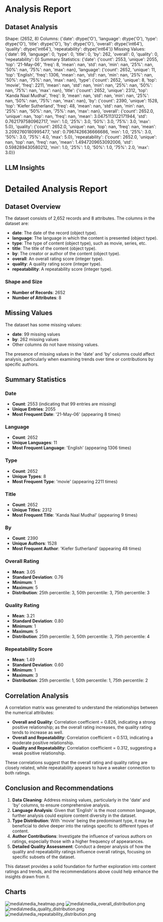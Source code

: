 # Analysis Report

## Dataset Analysis
Shape: (2652, 8)
Columns:
{'date': dtype('O'), 'language': dtype('O'), 'type': dtype('O'), 'title': dtype('O'), 'by': dtype('O'), 'overall': dtype('int64'), 'quality': dtype('int64'), 'repeatability': dtype('int64')}
Missing Values:
{'date': 99, 'language': 0, 'type': 0, 'title': 0, 'by': 262, 'overall': 0, 'quality': 0, 'repeatability': 0}
Summary Statistics:
{'date': {'count': 2553, 'unique': 2055, 'top': '21-May-06', 'freq': 8, 'mean': nan, 'std': nan, 'min': nan, '25%': nan, '50%': nan, '75%': nan, 'max': nan}, 'language': {'count': 2652, 'unique': 11, 'top': 'English', 'freq': 1306, 'mean': nan, 'std': nan, 'min': nan, '25%': nan, '50%': nan, '75%': nan, 'max': nan}, 'type': {'count': 2652, 'unique': 8, 'top': 'movie', 'freq': 2211, 'mean': nan, 'std': nan, 'min': nan, '25%': nan, '50%': nan, '75%': nan, 'max': nan}, 'title': {'count': 2652, 'unique': 2312, 'top': 'Kanda Naal Mudhal', 'freq': 9, 'mean': nan, 'std': nan, 'min': nan, '25%': nan, '50%': nan, '75%': nan, 'max': nan}, 'by': {'count': 2390, 'unique': 1528, 'top': 'Kiefer Sutherland', 'freq': 48, 'mean': nan, 'std': nan, 'min': nan, '25%': nan, '50%': nan, '75%': nan, 'max': nan}, 'overall': {'count': 2652.0, 'unique': nan, 'top': nan, 'freq': nan, 'mean': 3.0475113122171944, 'std': 0.7621797580962717, 'min': 1.0, '25%': 3.0, '50%': 3.0, '75%': 3.0, 'max': 5.0}, 'quality': {'count': 2652.0, 'unique': nan, 'top': nan, 'freq': nan, 'mean': 3.2092760180995477, 'std': 0.7967426636666686, 'min': 1.0, '25%': 3.0, '50%': 3.0, '75%': 4.0, 'max': 5.0}, 'repeatability': {'count': 2652.0, 'unique': nan, 'top': nan, 'freq': nan, 'mean': 1.4947209653092006, 'std': 0.598289430580212, 'min': 1.0, '25%': 1.0, '50%': 1.0, '75%': 2.0, 'max': 3.0}}

## LLM Insights
# Detailed Analysis Report

## Dataset Overview

The dataset consists of 2,652 records and 8 attributes. The columns in the dataset are:

- **date**: The date of the record (object type).
- **language**: The language in which the content is presented (object type).
- **type**: The type of content (object type), such as movie, series, etc.
- **title**: The title of the content (object type).
- **by**: The creator or author of the content (object type).
- **overall**: An overall rating score (integer type).
- **quality**: A quality rating score (integer type).
- **repeatability**: A repeatability score (integer type).

### Shape and Size
- **Number of Records**: 2652
- **Number of Attributes**: 8

## Missing Values
The dataset has some missing values:
- **date**: 99 missing values
- **by**: 262 missing values
- Other columns do not have missing values.

The presence of missing values in the 'date' and 'by' columns could affect analysis, particularly when examining trends over time or contributions by specific authors.

## Summary Statistics
### Date
- **Count**: 2553 (indicating that 99 entries are missing)
- **Unique Entries**: 2055
- **Most Frequent Date**: '21-May-06' (appearing 8 times)

### Language
- **Count**: 2652
- **Unique Languages**: 11
- **Most Frequent Language**: 'English' (appearing 1306 times)

### Type
- **Count**: 2652
- **Unique Types**: 8
- **Most Frequent Type**: 'movie' (appearing 2211 times)

### Title
- **Count**: 2652
- **Unique Titles**: 2312
- **Most Frequent Title**: 'Kanda Naal Mudhal' (appearing 9 times)

### By
- **Count**: 2390
- **Unique Authors**: 1528
- **Most Frequent Author**: 'Kiefer Sutherland' (appearing 48 times)

### Overall Rating
- **Mean**: 3.05
- **Standard Deviation**: 0.76
- **Minimum**: 1
- **Maximum**: 5
- **Distribution**: 25th percentile: 3, 50th percentile: 3, 75th percentile: 3

### Quality Rating
- **Mean**: 3.21
- **Standard Deviation**: 0.80
- **Minimum**: 1
- **Maximum**: 5
- **Distribution**: 25th percentile: 3, 50th percentile: 3, 75th percentile: 4

### Repeatability Score
- **Mean**: 1.49
- **Standard Deviation**: 0.60
- **Minimum**: 1
- **Maximum**: 3
- **Distribution**: 25th percentile: 1, 50th percentile: 1, 75th percentile: 2

## Correlation Analysis
A correlation matrix was generated to understand the relationships between the numerical attributes:

- **Overall and Quality**: Correlation coefficient = 0.826, indicating a strong positive relationship; as the overall rating increases, the quality rating tends to increase as well.
- **Overall and Repeatability**: Correlation coefficient = 0.513, indicating a moderate positive relationship.
- **Quality and Repeatability**: Correlation coefficient = 0.312, suggesting a weak positive relationship.

These correlations suggest that the overall rating and quality rating are closely related, while repeatability appears to have a weaker connection to both ratings.

## Conclusion and Recommendations
1. **Data Cleaning**: Address missing values, particularly in the 'date' and 'by' columns, to ensure comprehensive analysis.
2. **Language Analysis**: Given that 'English' is the most common language, further analysis could explore content diversity in the dataset.
3. **Type Distribution**: With 'movie' being the predominant type, it may be beneficial to delve deeper into the ratings specific to different types of content.
4. **Author Contributions**: Investigate the influence of various authors on ratings, especially those with a higher frequency of appearances.
5. **Detailed Quality Assessment**: Conduct a deeper analysis of how the quality and repeatability ratings influence overall ratings, focusing on specific subsets of the dataset.

This dataset provides a solid foundation for further exploration into content ratings and trends, and the recommendations above could help enhance the insights drawn from it.

## Charts
![media\media_heatmap.png](media\media_heatmap.png)
![media\media_overall_distribution.png](media\media_overall_distribution.png)
![media\media_quality_distribution.png](media\media_quality_distribution.png)
![media\media_repeatability_distribution.png](media\media_repeatability_distribution.png)
